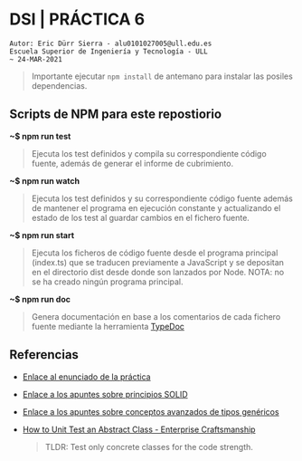 # DSI | PRÁCTICA 6

    Autor: Eric Dürr Sierra - alu0101027005@ull.edu.es
    Escuela Superior de Ingeniería y Tecnología - ULL
    ~ 24-MAR-2021

> Importante ejecutar `npm install` de antemano para instalar las posiles dependencias. 

## Scripts de NPM para este repostiorio

**~$ npm run test**

> Ejecuta los test definidos y compila su correspondiente código fuente, además de generar el informe de cubrimiento.

**~$ npm run watch**

> Ejecuta los test definidos y su correspondiente código fuente además de mantener el programa en ejecución constante y actualizando el estado de los test al guardar cambios en el fichero fuente.

**~$ npm run start**

> Ejecuta los ficheros de código fuente desde el programa principal (index.ts) que se traducen previamente a JavaScript y se depositan en el directorio dist desde donde son lanzados por Node.
> NOTA: no se ha creado ningún programa principal.


**~$ npm run doc**

> Genera documentación en base a los comentarios de cada fichero fuente mediante la herramienta [TypeDoc](https://typedoc.org/)
## Referencias  
 - [Enlace al enunciado de la práctica](https://ull-esit-inf-dsi-2021.github.io/prct06-generics-solid/)  
 - [Enlace a los apuntes sobre principios SOLID](https://ull-esit-inf-dsi-2021.github.io/typescript-theory/typescript-solid.html)  
 - [Enlace a los apuntes sobre conceptos avanzados de tipos genéricos](https://ull-esit-inf-dsi-2021.github.io/typescript-theory/typescript-advanced-generics.html)

 - [How to Unit Test an Abstract Class - Enterprise Craftsmanship](https://enterprisecraftsmanship.com/posts/how-to-unit-test-an-abstract-class/)

    >TLDR: Test only concrete classes for the code strength.